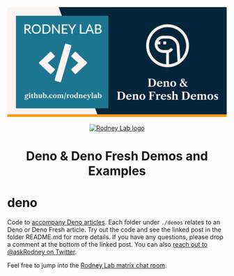 <img src="./images/rodneylab-github-deno.png" alt="Rodney Lab deno Github banner">

<p align="center">
  <a aria-label="Open Rodney Lab site" href="https://rodneylab.com" rel="nofollow noopener noreferrer">
    <img alt="Rodney Lab logo" src="https://rodneylab.com/assets/icon.png" width="60" />
  </a>
</p>
<h1 align="center">
  Deno & Deno Fresh Demos and Examples
</h1>

# deno

Code to <a aria-label="Open Rodney Lab DEno articles" href="https://rodneylab.com/tags/deno/">accompany Deno articles</a>. Each folder under `./demos` relates to an Deno or Deno Fresh article. Try out the code and see the linked post in the folder README.md for more details. If you have any questions, please drop a comment at the bottom of the linked post. You can also <a aria-label="Reach out to Rodney on Twitter" href="https://twitter.com/intent/user?screen_name=askRodney">reach out to @askRodney on Twitter</a>.

Feel free to jump into the [Rodney Lab matrix chat room](https://matrix.to/#/%23rodney:matrix.org).
